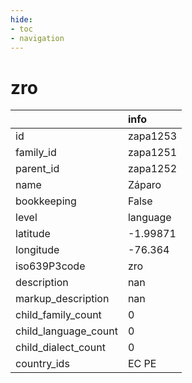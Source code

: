 ```yaml
---
hide:
- toc
- navigation
---
```

# zro
|                      | info     |
|:---------------------|:---------|
| id                   | zapa1253 |
| family_id            | zapa1251 |
| parent_id            | zapa1252 |
| name                 | Záparo   |
| bookkeeping          | False    |
| level                | language |
| latitude             | -1.99871 |
| longitude            | -76.364  |
| iso639P3code         | zro      |
| description          | nan      |
| markup_description   | nan      |
| child_family_count   | 0        |
| child_language_count | 0        |
| child_dialect_count  | 0        |
| country_ids          | EC PE    |